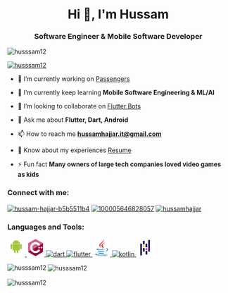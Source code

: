 <h1 align="center">Hi 👋, I'm Hussam</h1>
<h3 align="center">Software Engineer & Mobile Software Developer</h3>

<p align="left"> <img src="https://komarev.com/ghpvc/?username=husssam12&label=Profile%20views&color=0e75b6&style=flat" alt="husssam12" /> </p>

<p align="left"> <a href="https://github.com/ryo-ma/github-profile-trophy"><img src="https://github-profile-trophy.vercel.app/?username=husssam12" alt="husssam12" /></a> </p>

- 🔭 I’m currently working on [Passengers](https://github.com/husssam12/passengers)

- 🌱 I’m currently keep learning **Mobile Software Engineering & ML/AI**

- 👯 I’m looking to collaborate on [Flutter Bots](https://github.com/flutterbots/flutterbots)

- 💬 Ask me about **Flutter, Dart, Android**

- 📫 How to reach me **hussamhajjar.it@gmail.com**

- 📄 Know about my experiences [Resume](https://docs.google.com/document/d/1iDkbRh0Q7VDFu-H7vgJEi3z9s4j86QBkM9v9Q7KIy3g/edit?usp=sharing)

- ⚡ Fun fact **Many owners of large tech companies loved video games as kids**

<h3 align="left">Connect with me:</h3>
<p align="left">
<a href="https://linkedin.com/in/hussam-hajjar-b5b5511b4" target="blank"><img align="center" src="https://raw.githubusercontent.com/rahuldkjain/github-profile-readme-generator/master/src/images/icons/Social/linked-in-alt.svg" alt="hussam-hajjar-b5b5511b4" height="30" width="40" /></a>
<a href="https://fb.com/100005646828057" target="blank"><img align="center" src="https://raw.githubusercontent.com/rahuldkjain/github-profile-readme-generator/master/src/images/icons/Social/facebook.svg" alt="100005646828057" height="30" width="40" /></a>
<a href="https://www.leetcode.com/hussamhajjar" target="blank"><img align="center" src="https://raw.githubusercontent.com/rahuldkjain/github-profile-readme-generator/master/src/images/icons/Social/leet-code.svg" alt="hussamhajjar" height="30" width="40" /></a>
</p>

<h3 align="left">Languages and Tools:</h3>
<p align="left"> <a href="https://developer.android.com" target="_blank" rel="noreferrer"> <img src="https://raw.githubusercontent.com/devicons/devicon/master/icons/android/android-original-wordmark.svg" alt="android" width="40" height="40"/> </a> <a href="https://www.w3schools.com/cpp/" target="_blank" rel="noreferrer"> <img src="https://raw.githubusercontent.com/devicons/devicon/master/icons/cplusplus/cplusplus-original.svg" alt="cplusplus" width="40" height="40"/> </a> <a href="https://dart.dev" target="_blank" rel="noreferrer"> <img src="https://www.vectorlogo.zone/logos/dartlang/dartlang-icon.svg" alt="dart" width="40" height="40"/> </a> <a href="https://flutter.dev" target="_blank" rel="noreferrer"> <img src="https://www.vectorlogo.zone/logos/flutterio/flutterio-icon.svg" alt="flutter" width="40" height="40"/> </a> <a href="https://www.java.com" target="_blank" rel="noreferrer"> <img src="https://raw.githubusercontent.com/devicons/devicon/master/icons/java/java-original.svg" alt="java" width="40" height="40"/> </a> <a href="https://kotlinlang.org" target="_blank" rel="noreferrer"> <img src="https://www.vectorlogo.zone/logos/kotlinlang/kotlinlang-icon.svg" alt="kotlin" width="40" height="40"/> </a> <a href="https://pandas.pydata.org/" target="_blank" rel="noreferrer"> <img src="https://raw.githubusercontent.com/devicons/devicon/2ae2a900d2f041da66e950e4d48052658d850630/icons/pandas/pandas-original.svg" alt="pandas" width="40" height="40"/> </a> </p>

<p><img align="left" src="https://github-readme-stats.vercel.app/api/top-langs?username=husssam12&show_icons=true&locale=en&layout=compact" alt="husssam12" /></p>

<p>&nbsp;<img align="center" src="https://github-readme-stats.vercel.app/api?username=husssam12&show_icons=true&locale=en" alt="husssam12" /></p>

<p><img align="center" src="https://github-readme-streak-stats.herokuapp.com/?user=husssam12&" alt="husssam12" /></p>
